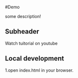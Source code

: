 #Demo


some description!

## Subheader

Watch tuitorial on youtube

## Local development

1.open index.html in your browser.